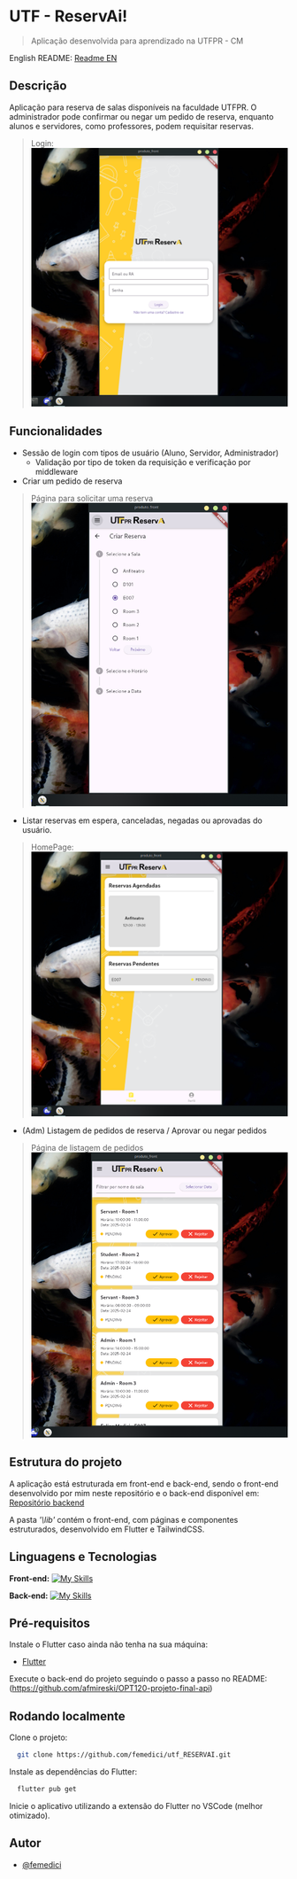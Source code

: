 # UTF - ReservAi!
> Aplicação desenvolvida para aprendizado na UTFPR - CM

English README:
[Readme EN](README.md)

## Descrição
Aplicação para reserva de salas disponíveis na faculdade UTFPR. O administrador pode confirmar ou negar um pedido de reserva, enquanto alunos e servidores, como professores, podem requisitar reservas.

> Login:
![Databrick project with Snowflake](images/login.png)

## Funcionalidades

- Sessão de login com tipos de usuário (Aluno, Servidor, Administrador)
   - Validação por tipo de token da requisição e verificação por middleware 
- Criar um pedido de reserva
> Página para solicitar uma reserva
![Databrick project with Snowflake](images/booking.png)

- Listar reservas em espera, canceladas, negadas ou aprovadas do usuário. 
> HomePage:
![Databrick project with Snowflake](images/home.png)

- (Adm) Listagem de pedidos de reserva / Aprovar ou negar pedidos
> Página de listagem de pedidos
![Databrick project with Snowflake](images/adm.png)

## Estrutura do projeto 
A aplicação está estruturada em front-end e back-end, sendo o front-end desenvolvido por mim neste repositório e o back-end disponível em: [Repositório backend](https://github.com/afmireski/OPT120-projeto-final-api)

A pasta *'\lib'* contém o front-end, com páginas e componentes estruturados, desenvolvido em Flutter e TailwindCSS.

## Linguagens e Tecnologias
**Front-end:** 
[![My Skills](https://skillicons.dev/icons?i=flutter,js,tailwind)](https://skillicons.dev)

**Back-end:** 
[![My Skills](https://skillicons.dev/icons?i=nodejs,docker)](https://skillicons.dev)

## Pré-requisitos
Instale o Flutter caso ainda não tenha na sua máquina:
- [Flutter](https://docs.flutter.dev/get-started/install)

Execute o back-end do projeto seguindo o passo a passo no README: (https://github.com/afmireski/OPT120-projeto-final-api)

## Rodando localmente
Clone o projeto:

```bash
  git clone https://github.com/femedici/utf_RESERVAI.git
```

Instale as dependências do Flutter:

```bash
  flutter pub get
```

Inicie o aplicativo utilizando a extensão do Flutter no VSCode (melhor otimizado).

## Autor

- [@femedici](https://github.com/femedici)

